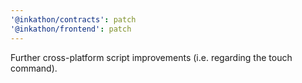 ```yaml
---
'@inkathon/contracts': patch
'@inkathon/frontend': patch
---
```


Further cross-platform script improvements (i.e. regarding the touch command).

